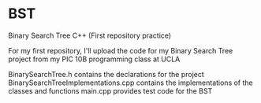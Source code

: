 # BST
Binary Search Tree C++ (First repository practice)


For my first repository, I'll upload the code for my Binary Search Tree project from my PIC 10B programming class at UCLA


BinarySearchTree.h contains the declarations for the project
BinarySearchTreeImplementations.cpp contains the implementations of the classes and functions
main.cpp provides test code for the BST
